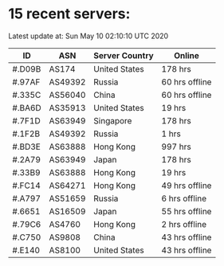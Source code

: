 # 15 recent servers:

Latest update at: Sun May 10 02:10:10 UTC 2020

| ID | ASN | Server Country | Online |
| -- | --- | -------------- | ------ |
| #.D09B | AS174 | United States | 178 hrs |
| #.97AF | AS49392 | Russia | 60 hrs offline |
| #.335C | AS56040 | China | 60 hrs offline |
| #.BA6D | AS35913 | United States | 19 hrs |
| #.7F1D | AS63949 | Singapore | 178 hrs |
| #.1F2B | AS49392 | Russia | 1 hrs |
| #.BD3E | AS63888 | Hong Kong | 997 hrs |
| #.2A79 | AS63949 | Japan | 178 hrs |
| #.33B9 | AS63888 | Hong Kong | 19 hrs |
| #.FC14 | AS64271 | Hong Kong | 49 hrs offline |
| #.A797 | AS51659 | Russia | 6 hrs offline |
| #.6651 | AS16509 | Japan | 55 hrs offline |
| #.79C6 | AS4760 | Hong Kong | 2 hrs offline |
| #.C750 | AS9808 | China | 43 hrs offline |
| #.E140 | AS8100 | United States | 43 hrs offline |

